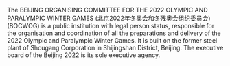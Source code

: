 The BEIJING ORGANISING COMMITTEE FOR THE 2022 OLYMPIC AND PARALYMPIC WINTER GAMES (北京2022年冬奥会和冬残奥会组织委员会) (BOCWOG) is a public institution with legal person status, responsible for the organisation and coordination of all the preparations and delivery of the 2022 Olympic and Paralympic Winter Games. It is built on the former steel plant of Shougang Corporation in Shijingshan District, Beijing. The executive board of the Beijing 2022 is its sole executive agency.
